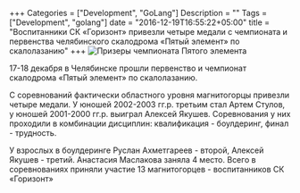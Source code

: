 +++
Categories = ["Development", "GoLang"]
Description = ""
Tags = ["Development", "golang"]
date = "2016-12-19T16:55:22+05:00"
title = "Воспитанники СК «Горизонт» привезли четыре медали с чемпионата и первенства челябинского скалодрома «Пятый элемент» по скалолазанию"
+++
![Призеры чемпионата Пятого элемента](/images/5element2016bold.jpg)

17-18 декабря в Челябинске прошли первенство и чемпионат скалодрома «Пятый элемент» по скалолазанию. 
<!--more-->

С соревнований фактически областного уровня магнитогорцы привезли четыре медали.
У юношей 2002-2003 гг.р. третьим стал Артем Стулов, у юношей 2001-2000 гг.р. выиграл Алексей Якушев. Соревнования у них проходили в комбинации дисциплин: квалификация - боулдеринг, финал - трудность.

У взрослых в боулдеринге Руслан Ахметгареев - второй, Алексей Якушев - третий. Анастасия Маслакова заняла 4 место.
Всего в соревнованиях приняли участие 13 магнитогорцев - воспитанников СК «Горизонт»
